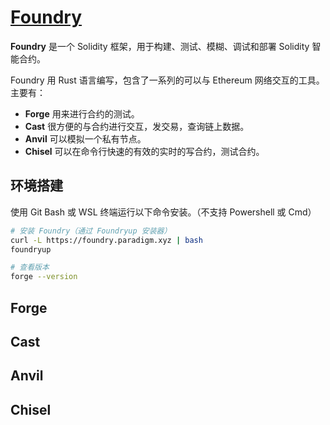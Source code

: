 # [Foundry](https://book.getfoundry.sh/)

**Foundry** 是一个 Solidity 框架，用于构建、测试、模糊、调试和部署 Solidity 智能合约。

Foundry 用 Rust 语言编写，包含了一系列的可以与 Ethereum 网络交互的工具。主要有：

- **Forge** 用来进行合约的测试。
- **Cast** 很方便的与合约进行交互，发交易，查询链上数据。
- **Anvil** 可以模拟一个私有节点。
- **Chisel** 可以在命令行快速的有效的实时的写合约，测试合约。

## 环境搭建

使用 Git Bash 或 WSL 终端运行以下命令安装。（不支持 Powershell 或 Cmd）

```bash
# 安装 Foundry（通过 Foundryup 安装器）
curl -L https://foundry.paradigm.xyz | bash
foundryup

# 查看版本
forge --version
```

## Forge



## Cast

## Anvil

## Chisel